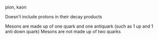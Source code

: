 pion, kaon

Doesn't include protons in their decay products

Mesons are made up of one quark and one antiquark (such as 1 up and 1 anti down quark)
Mesons are not made up of two quarks